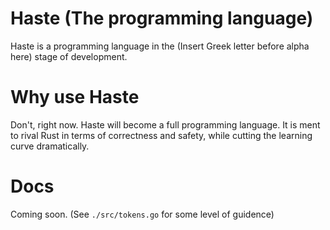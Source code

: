 # Haste (The programming language)

Haste is a programming language in the (Insert Greek letter before alpha here) stage of development.

# Why use Haste

Don't, right now. Haste will become a full programming language. It is ment to rival Rust in terms of correctness and safety, while cutting the learning curve dramatically.

# Docs

Coming soon. (See `./src/tokens.go` for some level of guidence)
